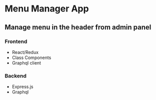 # Menu Manager App
## Manage menu in the header from admin panel

### Frontend
- React/Redux
- Class Components
- Graphql client

### Backend
- Express.js
- Graphql

